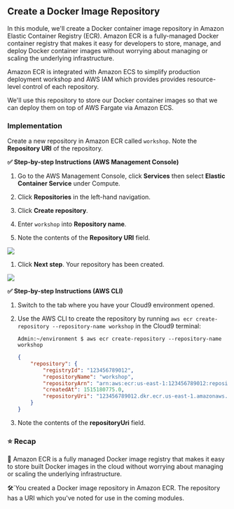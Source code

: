 ## Create a Docker Image Repository

In this module, we'll create a Docker container image repository in Amazon
Elastic Container Registry (ECR). Amazon ECR is a fully-managed Docker container
registry that makes it easy for developers to store, manage, and deploy Docker
container images without worrying about managing or scaling the underlying
infrastructure.

Amazon ECR is integrated with Amazon ECS to simplify production deployment
workshop and AWS IAM which provides provides resource-level control of each
repository.

We'll use this repository to store our Docker container images so that we can
deploy them on top of AWS Fargate via Amazon ECS.

### Implementation

Create a new repository in Amazon ECR called `workshop`. Note the **Repository
URI** of the repository.

**✅ Step-by-step Instructions (AWS Management Console)**

1. Go to the AWS Management Console, click **Services** then select **Elastic
   Container Service** under Compute.

1. Click **Repositories** in the left-hand navigation.

1. Click **Create repository**.

1. Enter `workshop` into **Repository name**.

1. Note the contents of the **Repository URI** field.

![](images/repository-create-form.png)

1. Click **Next step**. Your repository has been created.

![](images/repository-created.png)

**✅ Step-by-step Instructions (AWS CLI)**

1. Switch to the tab where you have your Cloud9 environment opened.

1. Use the AWS CLI to create the repository by running `aws ecr create-repository --repository-name workshop`
   in the Cloud9 terminal:

    ```console
    Admin:~/environment $ aws ecr create-repository --repository-name workshop
    ```
    ```json
    {
        "repository": {
            "registryId": "123456789012",
            "repositoryName": "workshop",
            "repositoryArn": "arn:aws:ecr:us-east-1:123456789012:repository/workshop",
            "createdAt": 1515180775.0,
            "repositoryUri": "123456789012.dkr.ecr.us-east-1.amazonaws.com/workshop"
        }
    }
    ```

1. Note the contents of the **repositoryUri** field.

### ⭐ Recap

🔑 Amazon ECR is a fully managed Docker image registry that makes it easy to
store built Docker images in the cloud without worrying about managing or
scaling the underlying infrastructure.

🛠️`You created a Docker image repository in Amazon ECR. The repository has a URI
which you've noted for use in the coming modules.

